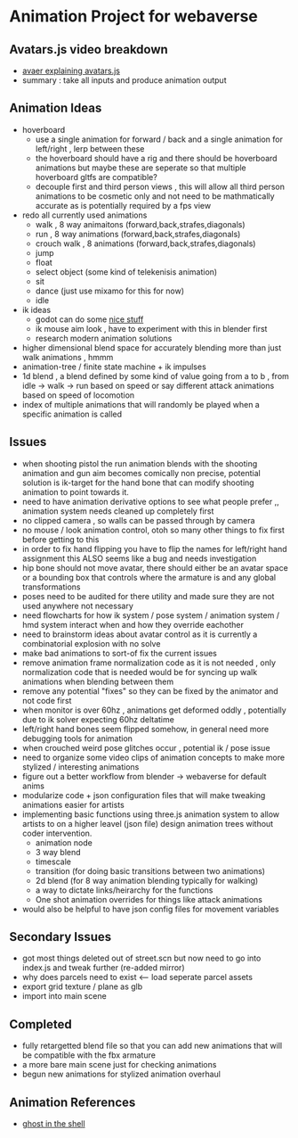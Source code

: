 # Animation Project for webaverse

## Avatars.js video breakdown 
* [avaer explaining avatars.js](https://drive.google.com/file/d/1t_AyyxvhscVgFYgfpDvNnORbWftGZW33/view)
* summary : take all inputs and produce animation output

## Animation Ideas 
* hoverboard 
  * use a single animation for forward / back and a single animation for left/right , lerp between these
  * the hoverboard should have a rig and there should be hoverboard animations but maybe these are seperate so that multiple hoverboard gltfs are compatible?
  * decouple first and third person views , this will allow all third person animations to be cosmetic only and not need to be mathmatically accurate as is potentially required by a fps view
* redo all currently used animations
  * walk , 8 way animaitons (forward,back,strafes,diagonals)
  * run , 8 way animations (forward,back,strafes,diagonals)
  * crouch walk , 8 animations (forward,back,strafes,diagonals)
  * jump
  * float 
  * select object (some kind of telekenisis animation)
  * sit 
  * dance (just use mixamo for this for now)
  * idle 
* ik ideas 
  * godot can do some [nice stuff](https://youtu.be/-JMKR2sjlkY)
  * ik mouse aim look , have to experiment with this in blender first 
  * research modern animation solutions
* higher dimensional blend space for accurately blending more than just walk animations , hmmm
* animation-tree / finite state machine + ik impulses
* 1d blend , a blend defined by some kind of value going from a to b , from idle -> walk -> run based on speed or say different attack animations based on speed of locomotion
* index of multiple animations that will randomly be played when a specific animation is called 

## Issues

* when shooting pistol the run animation blends with the shooting animation and gun aim becomes comically non precise, potential solution is ik-target for the hand bone that can modify shooting animation to point towards it. 
* need to have animation derivative options to see what people prefer ,, animation system needs cleaned up completely first
* no clipped camera , so walls can be passed through by camera
* no mouse / look animation control, otoh so many other things to fix first before getting to this
* in order to fix hand flipping you have to flip the names for left/right hand assignment this ALSO seems like a bug and needs investigation
* hip bone should not move avatar, there should either be an avatar space or a bounding box that controls where the armature is and any global transformations
* poses need to be audited for there utility and made sure they are not used anywhere not necessary 
* need flowcharts for how ik system / pose system / animation system / hmd system interact when and how they override eachother 
* need to brainstorm ideas about avatar control as it is currently a combinatorial explosion with no solve 
* make bad animations to sort-of fix the current issues 
* remove animation frame normal﻿ization code as it is not needed , only normalization code that is needed would be for syncing up walk animations when blending between them
* remove any potential "fixes" so they can be fixed by the animator and not code first
* when monitor is over 60hz , animations get deformed oddly , potentially due to ik solver expecting 60hz deltatime
* left/right hand bones seem flipped somehow, in general need more debugging tools for animation
* when crouched weird pose glitches occur , potential ik / pose issue
* need to organize some video clips of animation concepts to make more stylized / interesting animations
* figure out a better workflow from blender -> webaverse for default anims 
* modularize code + json configuration files that will make tweaking animations easier for artists 
* implementing basic functions using three.js animation system to allow artists to on a higher leavel (json file) design animation trees without coder intervention. 
  * animation node 
  * 3 way blend 
  * timescale 
  * transition (for doing basic transitions between two animations)
  * 2d blend (for 8 way animation blending typically for walking)
  * a way to dictate links/heirarchy for the functions 
  * One shot animation overrides for things like attack animations
* would also be helpful to have json config files for movement variables 

## Secondary Issues

* got most things deleted out of street.scn but now need to go into index.js and tweak further (re-added mirror)
* why does parcels need to exist <-- load seperate parcel assets
* export grid texture / plane as glb
* import into main scene 

## Completed  
* fully retargetted blend file so that you can add new animations that will be compatible with the fbx armature 
* a more bare main scene just for checking animations 
* begun new animations for stylized animation overhaul

## Animation References 
* [ghost in the shell](https://youtu.be/OisFMN1BWvg)


